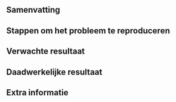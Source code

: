 ## Samenvatting

## Stappen om het probleem te reproduceren

## Verwachte resultaat

## Daadwerkelijke resultaat

## Extra informatie
